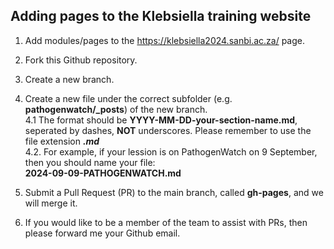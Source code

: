 
## Adding pages to the Klebsiella training website


1. Add modules/pages to the https://klebsiella2024.sanbi.ac.za/ page.
2. Fork this Github repository.
3. Create a new branch.
4. Create a new file under the correct subfolder (e.g. **pathogenwatch/_posts**) of the new branch.<br>
   4.1 The format should be **YYYY-MM-DD-your-section-name.md**, seperated by dashes, **NOT** underscores. Please remember to use the file extension ***.md*** <br>
   4.2. For example, if your lession is on PathogenWatch on 9 September, then you should name your file:<br>
   **2024-09-09-PATHOGENWATCH.md**

6. Submit a Pull Request (PR) to the main branch, called **gh-pages**, and we will merge it.

7. If you would like to be a member of the team to assist with PRs, then please forward me your Github email.

